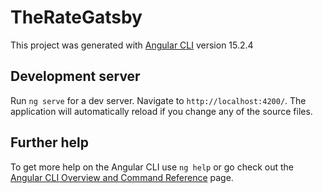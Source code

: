 # TheRateGatsby

This project was generated with [Angular CLI](https://github.com/angular/angular-cli) version 15.2.4

## Development server

Run `ng serve` for a dev server. Navigate to `http://localhost:4200/`. The application will automatically reload if you change any of the source files.



## Further help

To get more help on the Angular CLI use `ng help` or go check out the [Angular CLI Overview and Command Reference](https://angular.io/cli) page.
